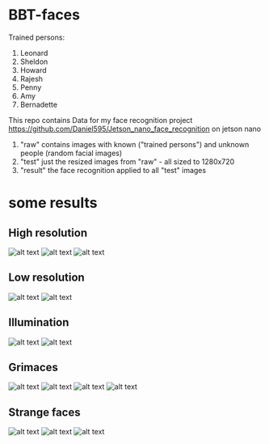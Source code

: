 # BBT-faces


Trained persons:
1. Leonard
2. Sheldon
3. Howard
4. Rajesh
5. Penny
6. Amy
7. Bernadette

This repo contains Data for my face recognition project https://github.com/Daniel595/Jetson_nano_face_recognition on jetson nano 
1. "raw" contains images with known ("trained persons") and unknown people (random facial images)
2. "test" just the resized images from "raw" - all sized to 1280x720 
3. "result" the face recognition applied to all "test" images

# some results

## High resolution
![alt text](https://github.com/Daniel595/testdata/blob/master/result/113.png)
![alt text](https://github.com/Daniel595/testdata/blob/master/result/88.png)
![alt text](https://github.com/Daniel595/testdata/blob/master/result/104.png)

## Low resolution
![alt text](https://github.com/Daniel595/testdata/blob/master/result/58.png)
![alt text](https://github.com/Daniel595/testdata/blob/master/result/23.png)

## Illumination
![alt text](https://github.com/Daniel595/testdata/blob/master/result/85.png)
![alt text](https://github.com/Daniel595/testdata/blob/master/result/55.png)

## Grimaces
![alt text](https://github.com/Daniel595/testdata/blob/master/result/60.png)
![alt text](https://github.com/Daniel595/testdata/blob/master/result/9.png)
![alt text](https://github.com/Daniel595/testdata/blob/master/result/28.png)
![alt text](https://github.com/Daniel595/testdata/blob/master/result/5.png)


## Strange faces
![alt text](https://github.com/Daniel595/testdata/blob/master/result/49.png)
![alt text](https://github.com/Daniel595/testdata/blob/master/result/84.png)
![alt text](https://github.com/Daniel595/testdata/blob/master/result/94.png)
